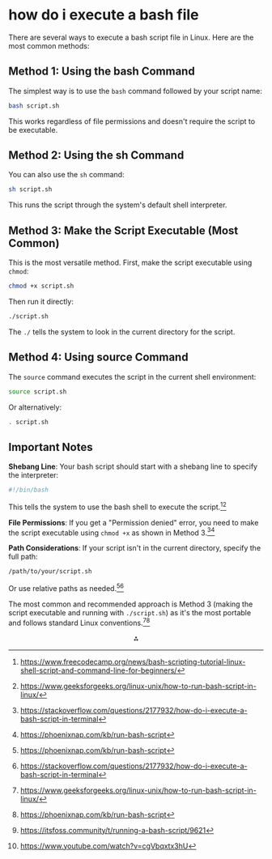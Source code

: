 
# how do i execute a bash file

There are several ways to execute a bash script file in Linux. Here are the most common methods:

## Method 1: Using the bash Command

The simplest way is to use the `bash` command followed by your script name:

```bash
bash script.sh
```

This works regardless of file permissions and doesn't require the script to be executable.

## Method 2: Using the sh Command

You can also use the `sh` command:

```bash
sh script.sh
```

This runs the script through the system's default shell interpreter.

## Method 3: Make the Script Executable (Most Common)

This is the most versatile method. First, make the script executable using `chmod`:

```bash
chmod +x script.sh
```

Then run it directly:

```bash
./script.sh
```

The `./` tells the system to look in the current directory for the script.

## Method 4: Using source Command

The `source` command executes the script in the current shell environment:

```bash
source script.sh
```

Or alternatively:

```bash
. script.sh
```


## Important Notes

**Shebang Line**: Your bash script should start with a shebang line to specify the interpreter:

```bash
#!/bin/bash
```

This tells the system to use the bash shell to execute the script.[^5][^4]

**File Permissions**: If you get a "Permission denied" error, you need to make the script executable using `chmod +x` as shown in Method 3.[^1][^2]

**Path Considerations**: If your script isn't in the current directory, specify the full path:

```bash
/path/to/your/script.sh
```

Or use relative paths as needed.[^2][^1]

The most common and recommended approach is Method 3 (making the script executable and running with `./script.sh`) as it's the most portable and follows standard Linux conventions.[^4][^2]
<span style="display:none">[^3][^6]</span>

<div align="center">⁂</div>

[^1]: https://stackoverflow.com/questions/2177932/how-do-i-execute-a-bash-script-in-terminal

[^2]: https://phoenixnap.com/kb/run-bash-script

[^3]: https://itsfoss.community/t/running-a-bash-script/9621

[^4]: https://www.geeksforgeeks.org/linux-unix/how-to-run-bash-script-in-linux/

[^5]: https://www.freecodecamp.org/news/bash-scripting-tutorial-linux-shell-script-and-command-line-for-beginners/

[^6]: https://www.youtube.com/watch?v=cgVbqxtx3hU

